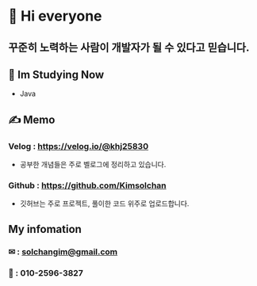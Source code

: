 # 👋 Hi everyone

## 꾸준히 노력하는 사람이 개발자가 될 수 있다고 믿습니다.

## 📖 Im Studying Now
- Java

## ✍ Memo
### Velog : https://velog.io/@khj25830
- 공부한 개념들은 주로 벨로그에 정리하고 있습니다.

### Github : https://github.com/Kimsolchan
- 깃허브는 주로 프로젝트, 풀이한 코드 위주로 업로드합니다.

## My infomation
### ✉ : solchangim@gmail.com
### 📱 : 010-2596-3827
